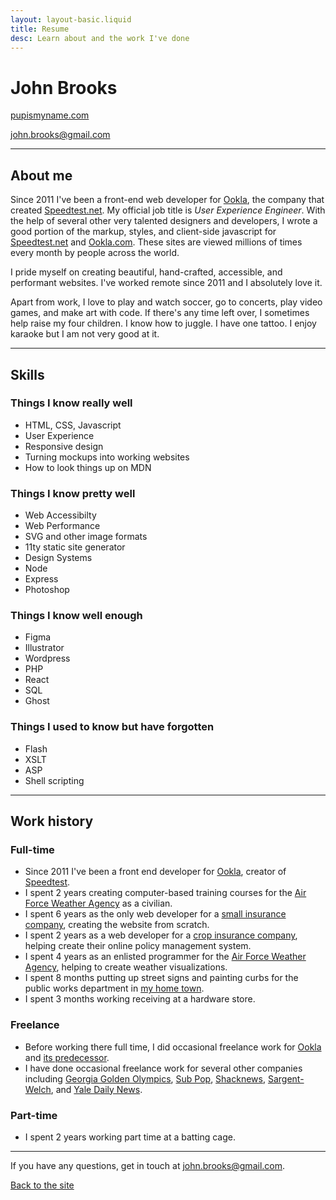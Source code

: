 ```yaml
---
layout: layout-basic.liquid
title: Resume
desc: Learn about and the work I've done
---
```


# John Brooks

[pupismyname.com](https://www.pupismyname.com/)

[john.brooks@gmail.com](mailto:john.brooks@gmail.com)

---

## About me

Since 2011 I've been a front-end web developer for [Ookla](https://www.ookla.com/), the company that created [Speedtest.net](https://www.speedtest.net/). My official job title is _User Experience Engineer_. With the help of several other very talented designers and developers, I wrote a good portion of the markup, styles, and client-side javascript for [Speedtest.net](https://www.speedtest.net/) and [Ookla.com](https://www.ookla.com/). These sites are viewed millions of times every month by people across the world.

I pride myself on creating beautiful, hand-crafted, accessible, and performant websites. I've worked remote since 2011 and I absolutely love it.

Apart from work, I love to play and watch soccer, go to concerts, play video games, and make art with code. If there's any time left over, I sometimes help raise my four children. I know how to juggle. I have one tattoo. I enjoy karaoke but I am not very good at it.

---

## Skills

### Things I know really well

- HTML, CSS, Javascript
- User Experience
- Responsive design
- Turning mockups into working websites
- How to look things up on MDN

### Things I know pretty well

- Web Accessibilty
- Web Performance
- SVG and other image formats
- 11ty static site generator
- Design Systems
- Node
- Express
- Photoshop

### Things I know well enough

- Figma
- Illustrator
- Wordpress
- PHP
- React
- SQL
- Ghost

### Things I used to know but have forgotten

- Flash
- XSLT
- ASP
- Shell scripting

---

## Work history

### Full-time

- Since 2011 I've been a front end developer for [Ookla](https://www.ookla.com/), creator of [Speedtest](https://www.speedtest.net/).
- I spent 2 years creating computer-based training courses for the [Air Force Weather Agency](https://en.wikipedia.org/wiki/557th_Weather_Wing) as a civilian.
- I spent 6 years as the only web developer for a [small insurance company](http://web.archive.org/web/20070809061718/http://www.southernmutual.com:80/), creating the website from scratch.
- I spent 2 years as a web developer for a [crop insurance company](http://web.archive.org/web/20021127075347/http://amag.com/), helping create their online policy management system.
- I spent 4 years as an enlisted programmer for the [Air Force Weather Agency](https://en.wikipedia.org/wiki/557th_Weather_Wing), helping to create weather visualizations.
- I spent 8 months putting up street signs and painting curbs for the public works department in [my home town](https://en.wikipedia.org/wiki/Warner_Robins,_Georgia).
- I spent 3 months working receiving at a hardware store.

### Freelance

- Before working there full time, I did occasional freelance work for [Ookla](https://www.ookla.com/) and [its predecessor](http://web.archive.org/web/20040730133349/http://speakeasy.net/).
- I have done occasional freelance work for several other companies including [Georgia Golden Olympics](https://www.georgiagoldenolympics.com/), [Sub Pop](https://www.subpop.com/), [Shacknews](https://www.shacknews.com/), [Sargent-Welch](https://www.sargentwelch.com/), and [Yale Daily News](https://yaledailynews.com/).

### Part-time

- I spent 2 years working part time at a batting cage.

---

If you have any questions, get in touch at [john.brooks@gmail.com](john.brooks@gmail.com).

[Back to the site](/)

